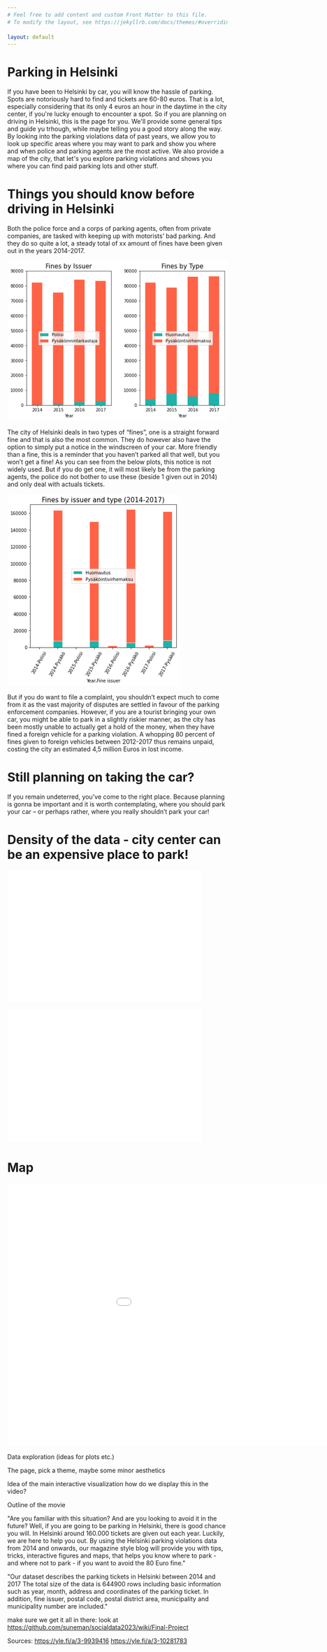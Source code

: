 ```yaml
---
# Feel free to add content and custom Front Matter to this file.
# To modify the layout, see https://jekyllrb.com/docs/themes/#overriding-theme-defaults

layout: default
---
```


# Parking in Helsinki

If you have been to Helsinki by car, you will know the hassle of parking. Spots are notoriously hard to find and tickets are 60-80 euros.
That is a lot, especially considering that its only 4 euros an hour in the daytime in the city center, if you're lucky enough to encounter a spot. So if you are planning on driving in Helsinki, this is the page for you. We'll provide some general tips and guide yu trhough, while maybe telling you a good story along the way. By looking into the parking violations data of past years, we allow you to look up specific areas where you may want to park and show you where and when police and parking agents are the most active. We also provide a map of the city, that let's you explore parking violations and shows you where you can find paid parking lots and other stuff.


# Things you should know before driving in Helsinki

Both the police force and a corps of parking agents, often from private companies, are tasked with keeping up with motorists’ bad parking. And they do so quite a lot, a steady total of xx amount of fines have been given out in the years 2014-2017.

![fig1](/fig1.png)

The city of Helsinki deals in two types of “fines”, one is a straight forward fine and that is also the most common. They do however also have the option to simply put a notice in the windscreen of your car. More friendly than a fine, this is a reminder that you haven’t parked all that well, but you won’t get a fine! As you can see from the below plots, this notice is not widely used. But if you do get one, it will most likely be from the parking agents, the police do not bother to use these (beside 1 given out in 2014) and only deal with actuals tickets.

![fig2](/fig2.png)

But if you do want to file a complaint, you shouldn’t expect much to come from it as the vast majority of disputes are settled in favour of the parking enforcement companies.  However, if you are a tourist bringing your own car, you might be able to park in a slightly riskier manner, as the city has been mostly unable to actually get a hold of the money, when they have fined a foreign vehicle for a parking violation. A whopping 80 percent of fines given to foreign vehicles between 2012-2017 thus remains unpaid, costing the city an estimated 4,5 million Euros in lost income. 

# Still planning on taking the car?

If you remain undeterred, you've come to the right place. Because planning is gonna be important and it is worth contemplating, where you should park your car – or perhaps rather, where you really shouldn’t park your car!


# Density of the data - city center can be an expensive place to park!

![HistLongitude](/HistLongitude.png)

![HistLatitude](/HistLatitude.png)

# Map

<embed 
       type="text/html" 
       src="crimes_per_hour.html"
       width="1100"
       height="600"
       >
</embed>


Data exploration (ideas for plots etc.)

The page, pick a theme, maybe some minor aesthetics

Idea of the main interactive visualization
  how do we display this in the video?

Outline of the movie

"Are you familiar with this situation? And are you looking to avoid it in the future? Well, if you are going to be parking in Helsinki, there is good chance you will. In Helsinki around 160.000 tickets are given out each year. Luckily, we are here to help you out. By using the Helsinki parking violations data from 2014 and onwards, our magazine style blog will provide you with tips, tricks, interactive figures and maps, that helps you know where to park - and where not to park - if you want to avoid the 80 Euro fine."

"Our dataset describes the parking tickets in Helsinki between 2014 and 2017
The total size of the data is 644900 rows including basic information such as year, month, address and coordinates of the parking ticket. In addition, fine issuer, postal code, postal district area, municipality and municipality number are included."




  make sure we get it all in there: look at  https://github.com/suneman/socialdata2023/wiki/Final-Project




Sources: 
https://yle.fi/a/3-9939416 
https://yle.fi/a/3-10281783 


